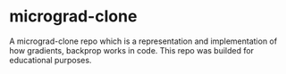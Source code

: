# micrograd-clone
A micrograd-clone repo which is a representation and implementation of how gradients, backprop works in code.
This repo was builded for educational purposes.